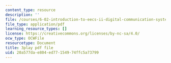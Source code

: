 ```yaml
---
content_type: resource
description: ''
file: /courses/6-02-introduction-to-eecs-ii-digital-communication-systems-fall-2012/20a577dae804ed77154974ffc5a73799_ytGmd25_10k.pdf
file_type: application/pdf
learning_resource_types: []
license: https://creativecommons.org/licenses/by-nc-sa/4.0/
ocw_type: OCWFile
resourcetype: Document
title: 3play pdf file
uid: 20a577da-e804-ed77-1549-74ffc5a73799
---
```

